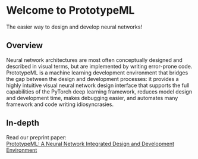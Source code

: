 # Welcome to PrototypeML

The easier way to design and develop neural networks!

## Overview

Neural network architectures are most often conceptually designed and described
in visual terms, but are implemented by writing error-prone code. PrototypeML is
a machine learning development environment that bridges the gap between
the design and development processes: it provides a highly intuitive visual neural
network design interface that supports the full capabilities of the
PyTorch deep learning framework, reduces model design and development time,
makes debugging easier, and automates many framework and code writing idiosyncrasies.

## In-depth

Read our preprint paper:<br>
     [PrototypeML: A Neural Network Integrated Design and Development Environment](https://arxiv.org/abs/2007.01097)
